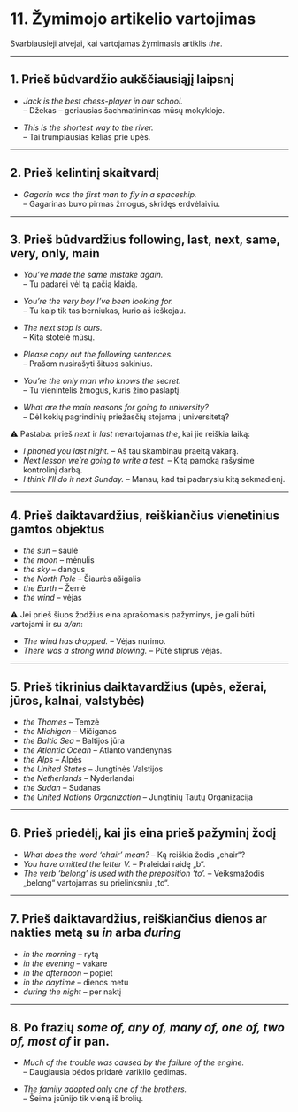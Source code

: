 # 11. Žymimojo artikelio vartojimas

Svarbiausieji atvejai, kai vartojamas žymimasis artiklis *the*.

---

## 1. Prieš būdvardžio aukščiausiąjį laipsnį
- *Jack is the best chess-player in our school.*  
  – Džekas – geriausias šachmatininkas mūsų mokykloje.  

- *This is the shortest way to the river.*  
  – Tai trumpiausias kelias prie upės.  

---

## 2. Prieš kelintinį skaitvardį
- *Gagarin was the first man to fly in a spaceship.*  
  – Gagarinas buvo pirmas žmogus, skridęs erdvėlaiviu.  

---

## 3. Prieš būdvardžius following, last, next, same, very, only, main
- *You’ve made the same mistake again.*  
  – Tu padarei vėl tą pačią klaidą.  

- *You’re the very boy I’ve been looking for.*  
  – Tu kaip tik tas berniukas, kurio aš ieškojau.  

- *The next stop is ours.*  
  – Kita stotelė mūsų.  

- *Please copy out the following sentences.*  
  – Prašom nusirašyti šituos sakinius.  

- *You’re the only man who knows the secret.*  
  – Tu vienintelis žmogus, kuris žino paslaptį.  

- *What are the main reasons for going to university?*  
  – Dėl kokių pagrindinių priežasčių stojama į universitetą?  

⚠ Pastaba: prieš *next* ir *last* nevartojamas *the*, kai jie reiškia laiką:  
- *I phoned you last night.* – Aš tau skambinau praeitą vakarą.  
- *Next lesson we’re going to write a test.* – Kitą pamoką rašysime kontrolinį darbą.  
- *I think I’ll do it next Sunday.* – Manau, kad tai padarysiu kitą sekmadienį.  

---

## 4. Prieš daiktavardžius, reiškiančius vienetinius gamtos objektus
- *the sun* – saulė  
- *the moon* – mėnulis  
- *the sky* – dangus  
- *the North Pole* – Šiaurės ašigalis  
- *the Earth* – Žemė  
- *the wind* – vėjas  

⚠ Jei prieš šiuos žodžius eina aprašomasis pažyminys, jie gali būti vartojami ir su *a/an*:  
- *The wind has dropped.* – Vėjas nurimo.  
- *There was a strong wind blowing.* – Pūtė stiprus vėjas.  

---

## 5. Prieš tikrinius daiktavardžius (upės, ežerai, jūros, kalnai, valstybės)
- *the Thames* – Temzė  
- *the Michigan* – Mičiganas  
- *the Baltic Sea* – Baltijos jūra  
- *the Atlantic Ocean* – Atlanto vandenynas  
- *the Alps* – Alpės  
- *the United States* – Jungtinės Valstijos  
- *the Netherlands* – Nyderlandai  
- *the Sudan* – Sudanas  
- *the United Nations Organization* – Jungtinių Tautų Organizacija  

---

## 6. Prieš priedėlį, kai jis eina prieš pažyminį žodį
- *What does the word ‘chair’ mean?* – Ką reiškia žodis „chair“?  
- *You have omitted the letter V.* – Praleidai raidę „b“.  
- *The verb ‘belong’ is used with the preposition ‘to’.* – Veiksmažodis „belong“ vartojamas su prielinksniu „to“.  

---

## 7. Prieš daiktavardžius, reiškiančius dienos ar nakties metą su *in* arba *during*
- *in the morning* – rytą  
- *in the evening* – vakare  
- *in the afternoon* – popiet  
- *in the daytime* – dienos metu  
- *during the night* – per naktį  

---

## 8. Po frazių *some of, any of, many of, one of, two of, most of* ir pan.
- *Much of the trouble was caused by the failure of the engine.*  
  – Daugiausia bėdos pridarė variklio gedimas.  

- *The family adopted only one of the brothers.*  
  – Šeima įsūnijo tik vieną iš brolių.  
